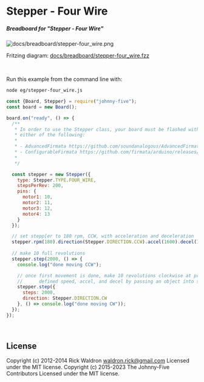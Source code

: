 <!--remove-start-->

# Stepper - Four Wire

<!--remove-end-->






##### Breadboard for "Stepper - Four Wire"



![docs/breadboard/stepper-four_wire.png](breadboard/stepper-four_wire.png)<br>

Fritzing diagram: [docs/breadboard/stepper-four_wire.fzz](breadboard/stepper-four_wire.fzz)

&nbsp;




Run this example from the command line with:
```bash
node eg/stepper-four_wire.js
```


```javascript
const {Board, Stepper} = require("johnny-five");
const board = new Board();

board.on("ready", () => {
  /**
   * In order to use the Stepper class, your board must be flashed with
   * either of the following:
   *
   * - AdvancedFirmata https://github.com/soundanalogous/AdvancedFirmata
   * - ConfigurableFirmata https://github.com/firmata/arduino/releases/tag/v2.6.2
   *
   */

  const stepper = new Stepper({
    type: Stepper.TYPE.FOUR_WIRE,
    stepsPerRev: 200,
    pins: {
      motor1: 10,
      motor2: 11,
      motor3: 12,
      motor4: 13
    }
  });

  // set stepp[er to 180 rpm, CCW, with acceleration and deceleration
  stepper.rpm(180).direction(Stepper.DIRECTION.CCW).accel(1600).decel(1600);
  
  // make 10 full revolutions 
  stepper.step(2000, () => {
    console.log("done moving CCW");

    // once first movement is done, make 10 revolutions clockwise at previously
    //      defined speed, accel, and decel by passing an object into stepper.step
    stepper.step({
      steps: 2000,
      direction: Stepper.DIRECTION.CW
    }, () => console.log("done moving CW"));
  });
});

```








&nbsp;

<!--remove-start-->

## License
Copyright (c) 2012-2014 Rick Waldron <waldron.rick@gmail.com>
Licensed under the MIT license.
Copyright (c) 2015-2023 The Johnny-Five Contributors
Licensed under the MIT license.

<!--remove-end-->
